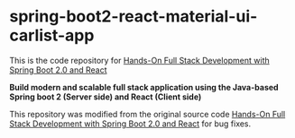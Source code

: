 # spring-boot2-react-material-ui-carlist-app

This is the code repository for [Hands-On Full Stack Development with Spring Boot 2.0 and React](https://www.packtpub.com/application-development/hands-full-stack-development-spring-boot-20-and-react?utm_source=github&utm_medium=repository&utm_campaign=9781789138085)

**Build modern and scalable full stack application using the Java-based Spring boot 2 (Server side) and React (Client side)**

This repository was modified from the original source code [Hands-On Full Stack Development with Spring Boot 2.0 and React](https://github.com/PacktPublishing/Hands-On-Full-Stack-Development-with-Spring-Boot-2.0-and-React) for bug fixes.
